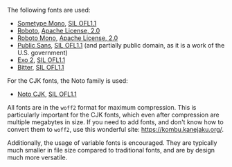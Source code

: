 The following fonts are used:
* [Sometype Mono](https://monospacedfont.com/), [SIL OFL1.1](https://scripts.sil.org/cms/scripts/page.php?site_id=nrsi&id=OFL)
* [Roboto](https://github.com/TypeNetwork/Roboto), [Apache License, 2.0](https://www.apache.org/licenses/LICENSE-2.0.html)
* [Roboto Mono](https://fonts.google.com/specimen/Roboto+Mono), [Apache License, 2.0](https://www.apache.org/licenses/LICENSE-2.0.html)
* [Public Sans](https://public-sans.digital.gov/), [SIL OFL1.1](https://github.com/uswds/public-sans/blob/develop/LICENSE.md) (and partially public domain, as it is a work of the U.S. government)
* [Exo 2](https://fonts.google.com/specimen/Exo+2), [SIL OFL1.1](https://scripts.sil.org/cms/scripts/page.php?site_id=nrsi&id=OFL)
* [Bitter](https://fonts.google.com/specimen/Bitter), [SIL OFL1.1](https://scripts.sil.org/cms/scripts/page.php?site_id=nrsi&id=OFL)

For the CJK fonts, the Noto family is used:
* [Noto CJK](https://www.google.com/get/noto/help/cjk/), [SIL OFL1.1](https://scripts.sil.org/cms/scripts/page.php?site_id=nrsi&id=OFL)

All fonts are in the `woff2` format for maximum compression. This is particularly important for the CJK fonts, which even after compression are multiple megabytes in size. If you need to add fonts, and don't know how to convert them to `woff2`, use this wonderful site: https://kombu.kanejaku.org/.

Additionally, the usage of variable fonts is encouraged. They are typically much smaller in file size compared to traditional fonts, and are by design much more versatile.
